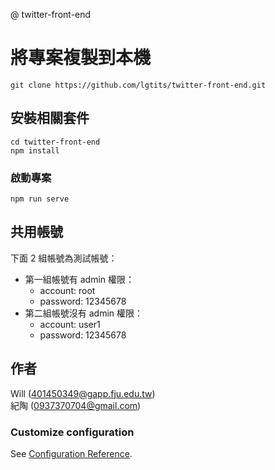@ twitter-front-end


# 將專案複製到本機
```
git clone https://github.com/lgtits/twitter-front-end.git
```

## 安裝相關套件
```
cd twitter-front-end
npm install
```

### 啟動專案
```
npm run serve
```


## 共用帳號
下面 2 組帳號為測試帳號：
* 第一組帳號有 admin 權限：
  * account: root
  * password: 12345678
* 第二組帳號沒有 admin 權限：
  * account: user1
  * password: 12345678

## 作者
Will (401450349@gapp.fju.edu.tw)  
紀陶 (0937370704@gmail.com)

### Customize configuration
See [Configuration Reference](https://cli.vuejs.org/config/).
